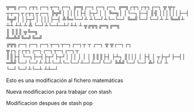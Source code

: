 
╦═╗┌─┐┌┬┐┌─┐┬─┐┌─┐  ╔═╗┌─┐┌─┐┌─┐  ╔═╗┌┬┐┌┬┐┌─┐  ╦ ╦┬ ┬┬─┐┬┌┬┐┬┌─┐
╠╦╝│ ││││├┤ ├┬┘│ │  ╚═╗│ │└─┐├─┤  ║╣ ││││││├─┤  ╚╦╝│ │├┬┘│ │││├─┤
╩╚═└─┘┴ ┴└─┘┴└─└─┘  ╚═╝└─┘└─┘┴ ┴  ╚═╝┴ ┴┴ ┴┴ ┴   ╩ └─┘┴└─┴─┴┘┴┴ ┴
╦╔╦╗╔═╗╔═╗                                                       
║ ║║║ ╦╚═╗                                                       
╩═╩╝╚═╝╚═╝                                                       
╔╦╗┌─┐┌─┐┌─┐┬─┐┬─┐┌─┐┬  ┬  ┌─┐  ╦ ╦┌─┐┌┐   ╦┌┐┌┌┬┐┌─┐┌─┐┬─┐┌─┐┬  
 ║║├┤ └─┐├─┤├┬┘├┬┘│ ││  │  │ │  ║║║├┤ ├┴┐  ║│││ │ ├┤ │ ┬├┬┘├─┤│  
═╩╝└─┘└─┘┴ ┴┴└─┴└─└─┘┴─┘┴─┘└─┘  ╚╩╝└─┘└─┘  ╩┘└┘ ┴ └─┘└─┘┴└─┴ ┴┴─┘

Esto es una modificación al fichero matemáticas

Nueva modificacion para trabajar con stash

Modificacion despues de stash pop

